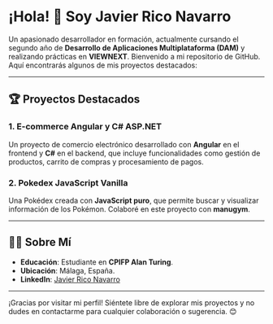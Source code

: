 # ¡Hola! 👋 Soy Javier Rico Navarro

Un apasionado desarrollador en formación, actualmente cursando el segundo año de **Desarrollo de Aplicaciones Multiplataforma (DAM)** y realizando prácticas en **VIEWNEXT**. Bienvenido a mi repositorio de GitHub. Aquí encontrarás algunos de mis proyectos destacados:

---

## 🏆 Proyectos Destacados

### 1. **E-commerce Angular y C# ASP.NET**
Un proyecto de comercio electrónico desarrollado con **Angular** en el frontend y **C#** en el backend, que incluye funcionalidades como gestión de productos, carrito de compras y procesamiento de pagos.

### 2. **Pokedex JavaScript Vanilla**
Una Pokédex creada con **JavaScript puro**, que permite buscar y visualizar información de los Pokémon. Colaboré en este proyecto con **manugym**.

---

## 👨‍💻 Sobre Mí

- **Educación**: Estudiante en **CPIFP Alan Turing**.
- **Ubicación**: Málaga, España.
- **LinkedIn**: [Javier Rico Navarro](#)

---

¡Gracias por visitar mi perfil! Siéntete libre de explorar mis proyectos y no dudes en contactarme para cualquier colaboración o sugerencia. 😊
